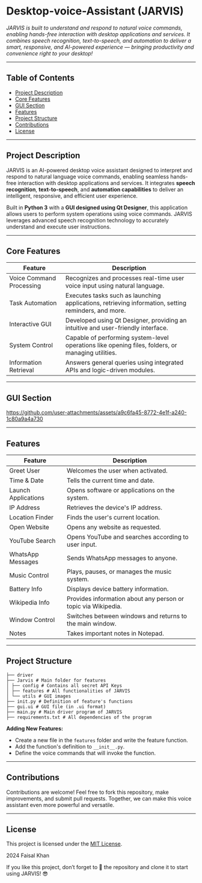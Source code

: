 # Desktop-voice-Assistant (JARVIS)

<em>JARVIS is built to understand and respond to natural voice commands, enabling hands-free interaction with desktop applications and services. It combines speech recognition, text-to-speech, and automation to deliver a smart, responsive, and AI-powered experience — bringing productivity and convenience right to your desktop!</em>

---

## Table of Contents

- [Project Description](#project-description)
- [Core Features](#core-features)
- [GUI Section](#gui-section)
- [Features](#features)
- [Project Structure](#project-structure)
- [Contributions](#contributions)
- [License](#license)

---

## Project Description

JARVIS is an AI-powered desktop voice assistant designed to interpret and respond to natural language voice commands, enabling seamless hands-free interaction with desktop applications and services. It integrates **speech recognition**, **text-to-speech**, and **automation capabilities** to deliver an intelligent, responsive, and efficient user experience.  

Built in **Python 3** with a **GUI designed using Qt Designer**, this application allows users to perform system operations using voice commands. JARVIS leverages advanced speech recognition technology to accurately understand and execute user instructions.

---

## Core Features

| Feature | Description |
|---------|-------------|
| Voice Command Processing | Recognizes and processes real-time user voice input using natural language. |
| Task Automation | Executes tasks such as launching applications, retrieving information, setting reminders, and more. |
| Interactive GUI | Developed using Qt Designer, providing an intuitive and user-friendly interface. |
| System Control | Capable of performing system-level operations like opening files, folders, or managing utilities. |
| Information Retrieval | Answers general queries using integrated APIs and logic-driven modules. |

---

## GUI Section

https://github.com/user-attachments/assets/a9c6fa45-8772-4e1f-a240-1c80a9a4a730

---

## Features

| Feature | Description |
|---------|-------------|
| Greet User | Welcomes the user when activated. |
| Time & Date | Tells the current time and date. |
| Launch Applications | Opens software or applications on the system. |
| IP Address | Retrieves the device's IP address. |
| Location Finder | Finds the user's current location. |
| Open Website | Opens any website as requested. |
| YouTube Search | Opens YouTube and searches according to user input. |
| WhatsApp Messages | Sends WhatsApp messages to anyone. |
| Music Control | Plays, pauses, or manages the music system. |
| Battery Info | Displays device battery information. |
| Wikipedia Info | Provides information about any person or topic via Wikipedia. |
| Window Control | Switches between windows and returns to the main window. |
| Notes | Takes important notes in Notepad. |

---

## Project Structure

    ├── driver
    ├── Jarvis # Main folder for features
    │ ├── config # Contains all secret API Keys
    │ ├── features # All functionalities of JARVIS
    │ └── utils # GUI images
    ├── init.py # Definition of feature's functions
    ├── gui.ui # GUI file (in .ui format)
    ├── main.py # Main driver program of JARVIS
    ├── requirements.txt # All dependencies of the program


**Adding New Features:**  
- Create a new file in the `features` folder and write the feature function.  
- Add the function's definition to `__init__.py`.  
- Define the voice commands that will invoke the function.  

---

## Contributions

Contributions are welcome! Feel free to fork this repository, make improvements, and submit pull requests. Together, we can make this voice assistant even more powerful and versatile.

---

## License

This project is licensed under the [MIT License](https://github.com/Faisal-khann/Desktop-voice-Assistant?tab=MIT-1-ov-file).  

2024 Faisal Khan  

<p>If you like this project, don’t forget to 🌟 the repository and clone it to start using JARVIS! 😎</p>


